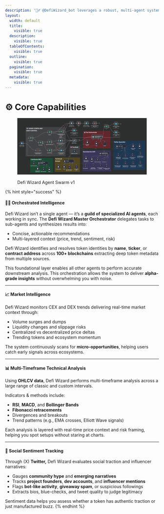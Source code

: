 ```yaml
---
description: '🧙‍♂️ @DefiWizard_bot leverages a robust, multi-agent system:'
layout:
  width: default
  title:
    visible: true
  description:
    visible: true
  tableOfContents:
    visible: true
  outline:
    visible: true
  pagination:
    visible: true
  metadata:
    visible: true
---
```


# ⚙️ Core Capabilities

<figure><img src="../.gitbook/assets/Defi-Wizard-prototype.png" alt=""><figcaption><p>Defi Wizard Agent Swarm v1</p></figcaption></figure>

{% hint style="success" %}
#### 🧙‍♂️ Orchestrated Intelligence

Defi Wizard isn’t a single agent — it’s a **guild of specialized AI agents**, each working in sync. The **Defi Wizard Master Orchestrator** delegates tasks to sub-agents and synthesizes results into:

* Concise, actionable recommendations
* Multi-layered context (price, trend, sentiment, risk)

Defi Wizard identifies and resolves token identities by **name**, **ticker**, or **contract address** across **100+ blockchains** extracting deep token metadata from multiple sources.&#x20;

This foundational layer enables all other agents to perform accurate downstream analysis. This orchestration allows the system to deliver **alpha-grade insights** without overwhelming you with noise.

***

#### 📈 Market Intelligence

Defi Wizard monitors CEX and DEX trends delivering real-time market context through:

* Volume surges and dumps
* Liquidity changes and slippage risks
* Centralized vs decentralized price deltas
* Trending tokens and ecosystem momentum

The system continuously scans for **micro-opportunities**, helping users catch early signals across ecosystems.

***

#### 📊 Multi-Timeframe Technical Analysis

Using **OHLCV data**, Defi Wizard performs multi-timeframe analysis across a large range of classic and custom intervals.

Indicators & methods include:

* **RSI**, **MACD**, and **Bollinger Bands**
* **Fibonacci retracements**
* Divergences and breakouts
* Trend patterns (e.g., EMA crosses, Elliott Wave signals)

Each analysis is layered with real-time price context and risk framing, helping you spot setups without staring at charts.

***

#### 📢 Social Sentiment Tracking

Through (X) **Twitter,** Defi Wizard evaluates social traction and influencer narratives:

* Gauges **community hype** and **emerging narratives**
* Tracks **project founders**, **dev accounts**, and **influencer mentions**
* Flags **bot-like activity**, **giveaway spam**, or suspicious followings
* Extracts bios, blue-checks, and tweet quality to judge legitimacy

Sentiment data helps you assess whether a token has authentic traction or just manufactured buzz.
{% endhint %}
